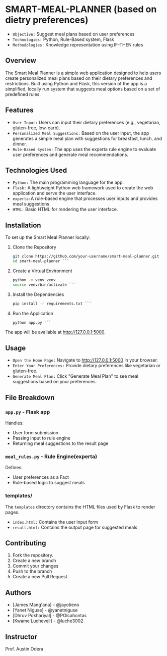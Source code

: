 # SMART-MEAL-PLANNER (based on dietry preferences)
- `Objective:` Suggest meal plans based on user preferences
- `Technologies:` Python, Rule-Based system, Flask
- `Methodologies:` Knowledge representation using IF-THEN rules

## Overview
The Smart Meal Planner is a simple web application designed to help users create personalized meal plans based on their dietary preferences and restrictions. Built using Python and Flask, this version of the app is a simplified, locally run system that suggests meal options based on a set of predefined rules.

## Features
- `User Input:` Users can input their dietary preferences (e.g., vegetarian, gluten-free, low-carb).
- `Personalized Meal Suggestions:` Based on the user input, the app generates a simple meal plan with suggestions for breakfast, lunch, and dinner.
- `Rule-Based System:` The app uses the experta rule engine to evaluate user preferences and generate meal recommendations.

## Technologies Used
- `Python:` The main programming language for the app.
- `Flask:` A lightweight Python web framework used to create the web application and serve the user interface.
- `experta:`A rule-based engine that processes user inputs and provides meal suggestions.
- `HTML:` Basic HTML for rendering the user interface.

## Installation
To set up the Smart Meal Planner locally:
1. Clone the Repository
   ``` bash
   git clone https://github.com/your-username/smart-meal-planner.git
   cd smart-meal-planner ```
2. Create a Virtual Environment
   ``` bash
   python -m venv venv
   source venv/bin/activate ```
3. Install the Dependencies
   ``` bash
   pip install -r requirements.txt ```
4. Run the Application
   ``` python
   python app.py ```
The app will be available at http://127.0.0.1:5000.

## Usage
- `Open the Home Page:` Navigate to http://127.0.0.1:5000 in your browser.
- `Enter Your Preferences:` Provide dietary preferences like vegetarian or gluten-free.
- `Generate Meal Plan:` Click "Generate Meal Plan" to see meal suggestions based on your preferences.


## File Breakdown
### `app.py` - Flask app
Handles:
- User form submission
- Passing input to rule engine
- Returning meal suggestions to the result page

### `meal_rules.py` - Rule Engine(experta)
Defines:
- User preferences as a Fact
- Rule-based logic to suggest meals

### templates/
The `templates` directory contains the HTML files used by Flask to render pages.
- `index.html:` Contains the user input form
- `result.html:` Contains the output page for suggested meals

## Contributing
1. Fork the repository.
2. Create a new branch
3. Commit your changes
4. Push to the branch
5. Create a new Pull Request.

## Authors
- [James Mang'ana] - @jayotieno
- [Yanet Niguse] - @yanetniguse
- [Dhruv Pokhariyal] - @POlcahontas
- [Kwame Lucheveli] - @luche3002

## Instructor
Prof. Austin Odera